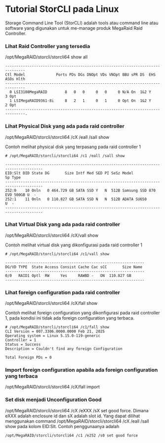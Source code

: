 # Tutorial StorCLI pada Linux
Storage Command Line Tool (StorCLI) adalah tools atau command line atau software yang digunakan untuk me-manage produk MegaRaid Raid Controller.

### Lihat Raid Controller yang tersedia
/opt/MegaRAID/storcli/storcli64 show all
```
-------------------------------------------------------------------------------
Ctl Model              Ports PDs DGs DNOpt VDs VNOpt BBU sPR DS  EHS ASOs Hlth
-------------------------------------------------------------------------------
  0 LSI3108MegaRAID        8   0   0     0   0     0 N/A On  1&2 Y      3 Opt
  1 LSIMegaRAID9361-8i     8   2   1     0   1     0 Opt On  1&2 Y      2 Opt
-------------------------------------------------------------------------------.
```

### Lihat Physical Disk yang ada pada raid controller 
/opt/MegaRAID/storcli/storcli64 /cX /eall /sall show

Contoh melihat physical disk yang terpasang pada raid controller 1
```
# /opt/MegaRAID/storcli/storcli64 /c1 /eall /sall show

---------------------------------------------------------------------------------------
EID:Slt DID State DG       Size Intf Med SED PI SeSz Model                     Sp Type
---------------------------------------------------------------------------------------
252:0    10 Onln   0 464.729 GB SATA SSD Y   N  512B Samsung SSD 870 EVO 500GB U  -
252:1    11 Onln   0 110.827 GB SATA SSD N   N  512B ADATA SU650               U  -
---------------------------------------------------------------------------------------
```

### Lihat Virtual Disk yang ada pada raid controller
/opt/MegaRAID/storcli/storcli64 /cX/vall show

Contoh melihat virtual disk yang dikonfigurasi pada raid controller 1
```
# /opt/MegaRAID/storcli/storcli64 /c1/vall show

---------------------------------------------------------------
DG/VD TYPE  State Access Consist Cache Cac sCC       Size Name
---------------------------------------------------------------
0/0   RAID1 Optl  RW     Yes     RAWBD -   ON  110.827 GB
---------------------------------------------------------------
```

### Lihat foreign configuration pada raid controller
/opt/MegaRAID/storcli/storcli64 /cX/fall show

Contoh melihat foreign configuration yang dikonfigurasi pada raid controller 1, pada kondisi ini tidak ada foreign configuration yang terbaca.
```
# /opt/MegaRAID/storcli/storcli64 /c1/fall show
CLI Version = 007.3306.0000.0000 Feb 21, 2025
Operating system = Linux 5.15.0-119-generic
Controller = 1
Status = Success
Description = Couldn't find any foreign Configuration

Total Foreign PDs = 0
```

### Import foreign configuration apabila ada foreign configuration yang terbaca
/opt/MegaRAID/storcli/storcli64 /cX/fall import

### Set disk menjadi Unconfiguration Good
/opt/MegaRAID/storcli/storcli64 /cX /eXXX /sX set good force.
Dimana eXXX adalah enclosure id dan sX adalah slot id. Yang dapat dilihat menggunakan command /opt/MegaRAID/storcli/storcli64 /cX /eall /sall show pada kolom EID:Slt.
Contoh penggunaanya adalah 
```
/opt/MegaRAID/storcli/storcli64 /c1 /e252 /s0 set good force
```
